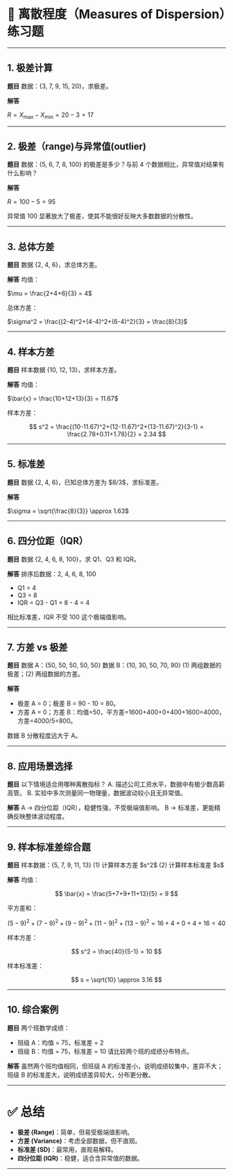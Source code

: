 
# 📘 离散程度（Measures of Dispersion）练习题

---

## 1. 极差计算

**题目**
数据：{3, 7, 9, 15, 20}，求极差。

**解答**

$R = X_{\max} - X_{\min} = 20 - 3 = 17$

---

## 2. 极差（range)与异常值(outlier)

**题目**
数据：{5, 6, 7, 8, 100} 的极差是多少？与前 4 个数据相比，异常值对结果有什么影响？

**解答**

$R = 100 - 5 = 95$

异常值 100 显著放大了极差，使其不能很好反映大多数数据的分散性。

---

## 3. 总体方差

**题目**
数据 {2, 4, 6}，求总体方差。

**解答**
均值：

$\mu = \frac{2+4+6}{3} = 4$

总体方差：

$\sigma^2 = \frac{(2-4)^2+(4-4)^2+(6-4)^2}{3} = \frac{8}{3}$

---

## 4. 样本方差

**题目**
样本数据 {10, 12, 13}，求样本方差。

**解答**
均值：

$\bar{x} = \frac{10+12+13}{3} = 11.67$

样本方差：

$$
s^2 = \frac{(10-11.67)^2+(12-11.67)^2+(13-11.67)^2}{3-1}
= \frac{2.78+0.11+1.78}{2} = 2.34
$$

---

## 5. 标准差

**题目**
数据 {2, 4, 6}，已知总体方差为 \$8/3\$，求标准差。

**解答**

$\sigma = \sqrt{\frac{8}{3}} \approx 1.63$

---

## 6. 四分位距（IQR）

**题目**
数据 {2, 4, 6, 8, 100}，求 Q1、Q3 和 IQR。

**解答**
排序后数据：2, 4, 6, 8, 100

* Q1 = 4
* Q3 = 8
* IQR = Q3 - Q1 = 8 - 4 = 4

相比标准差，IQR 不受 100 这个极端值影响。

---

## 7. 方差 vs 极差

**题目**
数据 A：{50, 50, 50, 50, 50}
数据 B：{10, 30, 50, 70, 90}
(1) 两组数据的极差；(2) 两组数据的方差。

**解答**

* 极差 A = 0；极差 B = 90 - 10 = 80。
* 方差 A = 0；方差 B：均值=50，平方差=1600+400+0+400+1600=4000，方差=4000/5=800。

数据 B 分散程度远大于 A。

---

## 8. 应用场景选择

**题目**
以下情境适合用哪种离散指标？
A. 描述公司工资水平，数据中有极少数高薪高管。
B. 实验中多次测量同一物理量，数据波动较小且无异常值。

**解答**
A → 四分位距（IQR），稳健性强，不受极端值影响。
B → 标准差，更能精确反映整体波动程度。

---

## 9. 样本标准差综合题

**题目**
样本数据：{5, 7, 9, 11, 13}
(1) 计算样本方差 \$s^2\$
(2) 计算样本标准差 \$s\$

**解答**
均值：

$$
\bar{x} = \frac{5+7+9+11+13}{5} = 9
$$

平方差和：

$$
(5-9)^2+(7-9)^2+(9-9)^2+(11-9)^2+(13-9)^2 = 16+4+0+4+16=40
$$

样本方差：

$$
s^2 = \frac{40}{5-1} = 10
$$

样本标准差：

$$
s = \sqrt{10} \approx 3.16
$$

---

## 10. 综合案例

**题目**
两个班数学成绩：

* 班级 A：均值 = 75，标准差 = 2
* 班级 B：均值 = 75，标准差 = 10
  请比较两个班的成绩分布特点。

**解答**
虽然两个班均值相同，但班级 A 的标准差小，说明成绩较集中，差异不大；班级 B 的标准差大，说明成绩差异较大，分布更分散。

---

# ✅ 总结

* **极差 (Range)**：简单，但易受极端值影响。
* **方差 (Variance)**：考虑全部数据，但不直观。
* **标准差 (SD)**：最常用，直观易解释。
* **四分位距 (IQR)**：稳健，适合含异常值的数据。

---


